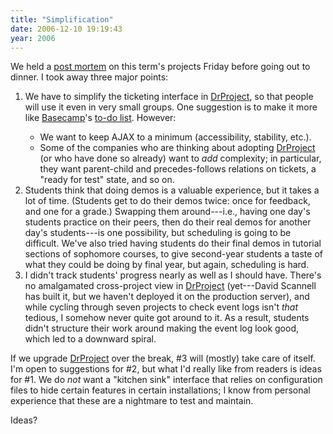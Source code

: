 ```yaml
---
title: "Simplification"
date: 2006-12-10 19:19:43
year: 2006
---
```

We held a <a href="https://www.drproject.org/All/wiki/Fall2006PostMortem">post mortem</a> on this term's projects Friday before going out to dinner. I took away three major points:
<ol>
	<li>We have to simplify the ticketing interface in <a href="http://www.drproject.org">DrProject</a>, so that people will use it even in very small groups. One suggestion is to make it more like <a href="http://basecamphq.com">Basecamp</a>'s <a href="http://basecamphq.com/tour-todos.php">to-do list</a>. However:</li>
<ul>
	<li>We want to keep AJAX to a minimum (accessibility, stability, etc.).</li>
	<li>Some of the companies who are thinking about adopting <a href="http://www.drproject.org">DrProject</a> (or who have done so already) want to <em>add</em> complexity; in particular, they want parent-child and precedes-follows relations on tickets, a "ready for test" state, and so on.</li>
</ul>
	<li>Students think that doing demos is a valuable experience, but it takes a lot of time. (Students get to do their demos twice: once for feedback, and one for a grade.) Swapping them around---i.e., having one day's students practice on their peers, then do their real demos for another day's students---is one possibility, but scheduling is going to be difficult. We've also tried having students do their final demos in tutorial sections of sophomore courses, to give second-year students a taste of what they could be doing by final year, but again, scheduling is hard.</li>
	<li>I didn't track students' progress nearly as well as I should have. There's no amalgamated cross-project view in <a href="http://www.drproject.org">DrProject</a> (yet---David Scannell has built it, but we haven't deployed it on the production server), and while cycling through seven projects to check event logs isn't <em>that</em> tedious, I somehow never quite got around to it. As a result, students didn't structure their work around making the event log look good, which led to a downward spiral.</li>
</ol>
If we upgrade <a href="http://www.drproject.org">DrProject</a> over the break, #3 will (mostly) take care of itself. I'm open to suggestions for #2, but what I'd really like from readers is ideas for #1.  We do <em>not</em> want a "kitchen sink" interface that relies on configuration files to hide certain features in certain installations; I know from personal experience that these are a nightmare to test and maintain.

Ideas?
